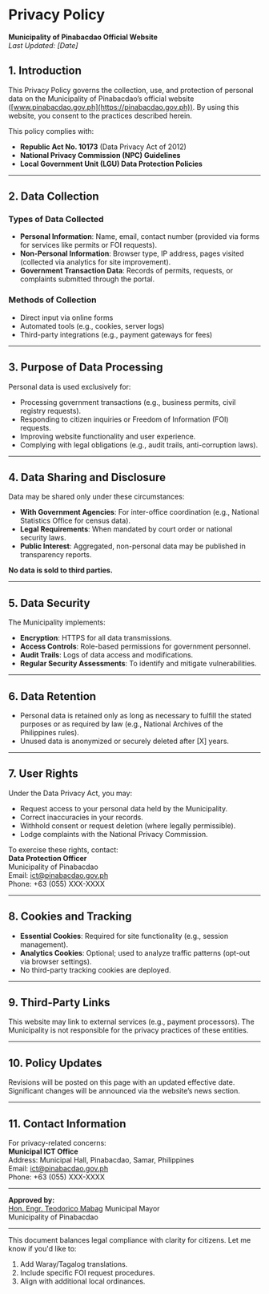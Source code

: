 # Privacy Policy  
**Municipality of Pinabacdao Official Website**  
*Last Updated: [Date]*  

## 1. Introduction  
This Privacy Policy governs the collection, use, and protection of personal data on the Municipality of Pinabacdao’s official website ([www.pinabacdao.gov.ph](https://pinabacdao.gov.ph)). By using this website, you consent to the practices described herein.  

This policy complies with:  
- **Republic Act No. 10173** (Data Privacy Act of 2012)  
- **National Privacy Commission (NPC) Guidelines**  
- **Local Government Unit (LGU) Data Protection Policies**  

---

## 2. Data Collection  

### Types of Data Collected  
- **Personal Information**: Name, email, contact number (provided via forms for services like permits or FOI requests).  
- **Non-Personal Information**: Browser type, IP address, pages visited (collected via analytics for site improvement).  
- **Government Transaction Data**: Records of permits, requests, or complaints submitted through the portal.  

### Methods of Collection  
- Direct input via online forms  
- Automated tools (e.g., cookies, server logs)  
- Third-party integrations (e.g., payment gateways for fees)  

---

## 3. Purpose of Data Processing  
Personal data is used exclusively for:  
- Processing government transactions (e.g., business permits, civil registry requests).  
- Responding to citizen inquiries or Freedom of Information (FOI) requests.  
- Improving website functionality and user experience.  
- Complying with legal obligations (e.g., audit trails, anti-corruption laws).  

---

## 4. Data Sharing and Disclosure  
Data may be shared only under these circumstances:  
- **With Government Agencies**: For inter-office coordination (e.g., National Statistics Office for census data).  
- **Legal Requirements**: When mandated by court order or national security laws.  
- **Public Interest**: Aggregated, non-personal data may be published in transparency reports.  

**No data is sold to third parties.**  

---

## 5. Data Security  
The Municipality implements:  
- **Encryption**: HTTPS for all data transmissions.  
- **Access Controls**: Role-based permissions for government personnel.  
- **Audit Trails**: Logs of data access and modifications.  
- **Regular Security Assessments**: To identify and mitigate vulnerabilities.  

---

## 6. Data Retention  
- Personal data is retained only as long as necessary to fulfill the stated purposes or as required by law (e.g., National Archives of the Philippines rules).  
- Unused data is anonymized or securely deleted after [X] years.  

---

## 7. User Rights  
Under the Data Privacy Act, you may:  
- Request access to your personal data held by the Municipality.  
- Correct inaccuracies in your records.  
- Withhold consent or request deletion (where legally permissible).  
- Lodge complaints with the National Privacy Commission.  

To exercise these rights, contact:  
**Data Protection Officer**  
Municipality of Pinabacdao  
Email: [ict@pinabacdao.gov.ph](mailto:ict@pinabacdao.gov.ph)  
Phone: +63 (055) XXX-XXXX  

---

## 8. Cookies and Tracking  
- **Essential Cookies**: Required for site functionality (e.g., session management).  
- **Analytics Cookies**: Optional; used to analyze traffic patterns (opt-out via browser settings).  
- No third-party tracking cookies are deployed.  

---

## 9. Third-Party Links  
This website may link to external services (e.g., payment processors). The Municipality is not responsible for the privacy practices of these entities.  

---

## 10. Policy Updates  
Revisions will be posted on this page with an updated effective date. Significant changes will be announced via the website’s news section.  

---

## 11. Contact Information  
For privacy-related concerns:  
**Municipal ICT Office**  
Address: Municipal Hall, Pinabacdao, Samar, Philippines  
Email: [ict@pinabacdao.gov.ph](mailto:ict@pinabacdao.gov.ph)  
Phone: +63 (055) XXX-XXXX  

---

**Approved by:**  
[Hon. Engr. Teodorico Mabag]()
Municipal Mayor  
Municipality of Pinabacdao  

--- 

This document balances legal compliance with clarity for citizens. Let me know if you'd like to:  
1. Add Waray/Tagalog translations.  
2. Include specific FOI request procedures.  
3. Align with additional local ordinances.
